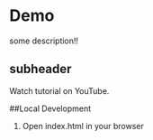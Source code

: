 # Demo

some description!!

## subheader

Watch tutorial on YouTube.

##Local Development

1. Open index.html in your browser
